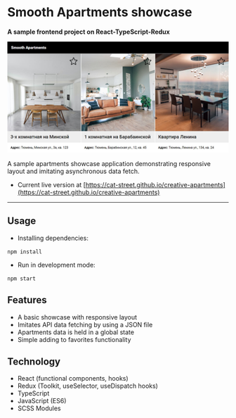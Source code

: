 # Smooth Apartments showcase
**A sample frontend project on React-TypeScript-Redux**

![React Order Form Task](./apartments_gh.jpg)

A sample apartments showcase application demonstrating responsive layout and imitating asynchronous data fetch.

* Current live version at [https://cat-street.github.io/creative-apartments](https://cat-street.github.io/creative-apartments)

---

## Usage
* Installing dependencies:
```
npm install
```
* Run in development mode:
```
npm start
```

## Features

* A basic showcase with responsive layout
* Imitates API data fetching by using a JSON file
* Apartments data is held in a global state
* Simple adding to favorites functionality

## Technology

* React (functional components, hooks)
* Redux (Toolkit, useSelector, useDispatch hooks)
* TypeScript
* JavaScript (ES6)
* SCSS Modules
